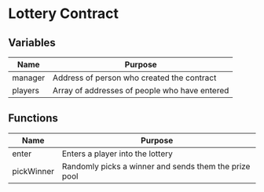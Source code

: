 # Lottery Contract



## Variables

| Name    | Purpose                                       |
| ------- | --------------------------------------------- |
| manager | Address of person who created the contract    |
| players | Array of addresses of people who have entered |

## Functions

| Name       | Purpose                                               |
| ---------- | ----------------------------------------------------- |
| enter      | Enters a player into the lottery                      |
| pickWinner | Randomly picks a winner and sends them the prize pool |